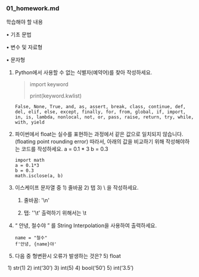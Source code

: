 ### 01_homework.md

학습해야 할 내용 

• 기초 문법 

• 변수 및 자료형 

• 문자형



1. Python에서 사용할 수 없는 식별자(예약어)를 찾아 작성하세요.

   > import keyword
   >
   > print(keyword.kwlist)

   ```
   False, None, True, and, as, assert, break, class, continue, def, del, elif, else, except, finally, for, from, global, if, import, in, is, lambda, nonlocal, not, or, pass, raise, return, try, while, with, yield
   ```

   

2. 파이썬에서 float는 실수를 표현하는 과정에서 같은 값으로 일치되지 않습니다. (floating point rounding error) 따라서, 아래의 값을 비교하기 위해 작성해야하는 코드를 작성하세요.
   a = 0.1 * 3  b = 0.3

   ```
   import math
   a = 0.1*3
   b = 0.3
   math.isclose(a, b)
   ```

   

3. 이스케이프 문자열 중 1) 줄바꿈 2) 탭 3) \ 을 작성하세요.

   1) 줄바꿈: '\n'

   2) 탭: ''\t'  출력하기 위해서는 \\t

   

4. “ 안녕, 철수야 ” 를 String Interpolation을 사용하여 출력하세요.

   ``` 
   name = "철수"
   f'안녕, {name}야'
   ```



5. 다음 중 형변환시 오류가 발생하는 것은? 5) float



​    1) str(1)      2) int(‘30’)      3) int(5)       4) bool(‘50’)         5) int(‘3.5’)